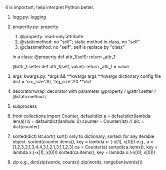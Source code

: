 
4 is important, help interpret Python better. 


1. logg.py:   logging

2. propertty.py:   property  
	1. @property: read-only attribute
	2. @staticmethod: no "self";   static method in class, no "self"
	3. @classmethod: no "self"; self is replace by "class"

	in a class:
	@property
	def attr_1(self):
		return _attr_1

	@attr_1.setter
	def attr_1(self, value):
		return _attr_1 = value


3. args_kwargs.py:   *args && **kwargs
	args
	**kwargs  dictionary
		config file dict = 'src_size':10, 'trg_size':20
		**dict
		
4.  decorator/wrap:
	decorator with parameter
	@property / @attr1.setter / @staticmethod / 

5.  subprocess


6. from collections import Counter, defaultdict
	a = defaultdict(lambda: len(a))
	b = defaultdict(lambda: 0)
	counter = Counter(lst)	// dic = dict(counter)


7. sorted(dict)  lst.sort()
	sort() only to dictionary; sorted: for any iterable object.
	sorted(counter.items(), key = lambda x: (-x[1], x[0]))
	e.g., 
		a = [1,2,3,2,1,3,4,4,3,1,2,1,3,1,1,2,3]
		ca = Counter(a)
		sorted(ca.items(), key = lambda x:(-x[1], x[0]))
		sorted(ca.items(), key = lambda x:(-x[0], x[0]))



8. zip
	e.g., 
		dict(zip(words, counts))
		zip(words, range(len(words)))








